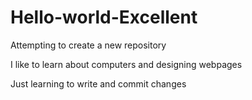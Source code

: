 # Hello-world-Excellent
Attempting to create a new repository

I like to learn about computers and designing webpages

Just learning to write and commit changes
